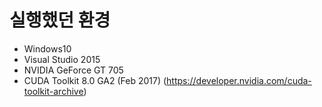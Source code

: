 # 실행했던 환경
- Windows10
- Visual Studio 2015
- NVIDIA GeForce GT 705
- CUDA Toolkit 8.0 GA2 (Feb 2017)
(https://developer.nvidia.com/cuda-toolkit-archive)
